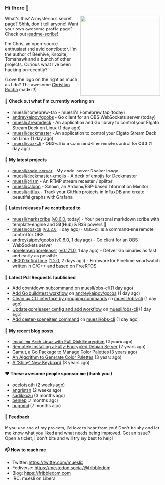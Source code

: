 ### Hi there 👋

<img align="right" src="https://raw.githubusercontent.com/muesli/muesli/master/assets/termenv.png" width="260">

What's this? A mysterious secret page? Shhh, don't tell anyone!
Want your own awesome profile page? Check out [readme-scribe](https://github.com/muesli/readme-scribe)!

I'm Chris, an open-source enthusiast and avid contributor. I'm the author of Beehive, Knoxite, Tomahawk and a bunch
of other projects. Curious what I've been hacking on recently?

(Love the logo on the right as much as I do? The awesome [Christian Rocha](https://github.com/meowgorithm/) made it!)

#### 👷 Check out what I'm currently working on

- [muesli/homebrew-tap](https://github.com/muesli/homebrew-tap) - muesli&#39;s Homebrew tap (today)
- [andreykaipov/goobs](https://github.com/andreykaipov/goobs) - Go client for an OBS WebSockets server (today)
- [muesli/streamdeck](https://github.com/muesli/streamdeck) - An application and Go library to control your Elgato Stream Deck on Linux (1 day ago)
- [muesli/deckmaster](https://github.com/muesli/deckmaster) - An application to control your Elgato Stream Deck on Linux (1 day ago)
- [muesli/obs-cli](https://github.com/muesli/obs-cli) - OBS-cli is a command-line remote control for OBS (1 day ago)

#### 🌱 My latest projects

- [muesli/code-server](https://github.com/muesli/code-server) - My code-server Docker image
- [muesli/deckmaster-emojis](https://github.com/muesli/deckmaster-emojis) - A deck of emojis for Deckmaster
- [muesli/prism](https://github.com/muesli/prism) - An RTMP stream recaster / splitter
- [muesli/saloon](https://github.com/muesli/saloon) - Saloon, an Arduino/ESP-based Information Monitor
- [muesli/gitflux](https://github.com/muesli/gitflux) - Track your GitHub projects in InfluxDB and create beautiful graphs with Grafana

#### 🔭 Latest releases I've contributed to

- [muesli/markscribe](https://github.com/muesli/markscribe) ([v0.6.0](https://github.com/muesli/markscribe/releases/tag/v0.6.0), today) - Your personal markdown scribe with template-engine and Git(Hub) &amp; RSS powers 📜
- [muesli/obs-cli](https://github.com/muesli/obs-cli) ([v0.2.0](https://github.com/muesli/obs-cli/releases/tag/v0.2.0), 1 day ago) - OBS-cli is a command-line remote control for OBS
- [andreykaipov/goobs](https://github.com/andreykaipov/goobs) ([v0.6.0](https://github.com/andreykaipov/goobs/releases/tag/v0.6.0), 1 day ago) - Go client for an OBS WebSockets server
- [goreleaser/goreleaser](https://github.com/goreleaser/goreleaser) ([v0.171.0](https://github.com/goreleaser/goreleaser/releases/tag/v0.171.0), 1 day ago) - Deliver Go binaries as fast and easily as possible
- [JF002/InfiniTime](https://github.com/JF002/InfiniTime) ([1.2.0](https://github.com/JF002/InfiniTime/releases/tag/1.2.0), 2 days ago) - Firmware for Pinetime smartwatch written in C/C&#43;&#43; and based on FreeRTOS

#### 🔨 Latest Pull Requests I published

- [Add countdown subcommand](https://github.com/muesli/obs-cli/pull/14) on [muesli/obs-cli](https://github.com/muesli/obs-cli) (1 day ago)
- [Add Go build/test workflow](https://github.com/andreykaipov/goobs/pull/17) on [andreykaipov/goobs](https://github.com/andreykaipov/goobs) (1 day ago)
- [Clean up CLI interface by grouping commands](https://github.com/muesli/obs-cli/pull/13) on [muesli/obs-cli](https://github.com/muesli/obs-cli) (1 day ago)
- [Update goreleaser config and add workflow](https://github.com/muesli/obs-cli/pull/12) on [muesli/obs-cli](https://github.com/muesli/obs-cli) (1 day ago)
- [Add center-sceneitem command](https://github.com/muesli/obs-cli/pull/11) on [muesli/obs-cli](https://github.com/muesli/obs-cli) (1 day ago)

#### 📜 My recent blog posts

- [Installing Arch Linux with Full Disk Encryption](https://fribbledom.com/posts/encrypted-arch-install/) (2 years ago)
- [Remotely Installing a Fully-Encrypted Debian Server](https://fribbledom.com/posts/encrypted-remote-debian-install/) (2 years ago)
- [Gamut, a Go Package to Manage Color Palettes](https://fribbledom.com/posts/gamut-package-to-handle-color-palettes/) (3 years ago)
- [An Algorithm to Generate Color Palettes](https://fribbledom.com/posts/an-algorithm-to-generate-color-palettes/) (3 years ago)
- [A &#39;Shiny&#39; New Keyboard](https://fribbledom.com/posts/a-shiny-new-keyboard/) (3 years ago)

#### ❤️ These awesome people sponsor me (thank you!)

- [ocelotsloth](https://github.com/ocelotsloth) (2 weeks ago)
- [angristan](https://github.com/angristan) (2 weeks ago)
- [sadikkuzu](https://github.com/sadikkuzu) (3 months ago)
- [benleb](https://github.com/benleb) (7 months ago)
- [hugomd](https://github.com/hugomd) (7 months ago)

#### 💬 Feedback

If you use one of my projects, I'd love to hear from you! Don't be shy and let me know what you liked
and what needs being improved. Got an issue? Open a ticket, I don't bite and will try my best to help!

#### 📫 How to reach me

- Twitter: https://twitter.com/mueslix
- Fediverse: https://mastodon.social/@fribbledom
- Blog: https://fribbledom.com
- IRC: muesli on Libera

